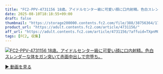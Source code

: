 ```yaml
---
title: "FC2-PPV-4731156 18歳。アイドルセンター級に可愛い顔に口内射精。色白スレンダーな体をガン突いて赤面中出しで完堕ち。"
date: 2025-08-10T18:18:55+09:00
draft: false
thumbnail: "https://storage200000.contents.fc2.com/file/388/38756364/1753172460.59.png"
product_url: "https://adult.contents.fc2.com/article/4731156/"
aff_url: "https://adult.contents.fc2.com/article/4731156/?affuid=TXpnM01qYzFNalk9"
tags: [FC2, 収集]
---
```

[![FC2-PPV-4731156 18歳。アイドルセンター級に可愛い顔に口内射精。色白スレンダーな体をガン突いて赤面中出しで完堕ち。](https://storage200000.contents.fc2.com/file/388/38756364/1753172460.59.png)](https://adult.contents.fc2.com/article/4731156/?affuid=TXpnM01qYzFNalk9)

[▶︎ 動画を見る](https://adult.contents.fc2.com/article/4731156/?affuid=TXpnM01qYzFNalk9)
